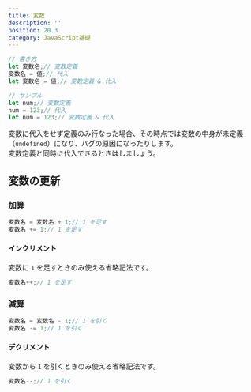 ```yaml
---
title: 変数
description: ''
position: 20.3
category: JavaScript基礎
---
```


```javascript
// 書き方
let 変数名;// 変数定義
変数名 = 値;// 代入
let 変数名 = 値;// 変数定義 & 代入

// サンプル
let num;// 変数定義
num = 123;// 代入
let num = 123;// 変数定義 & 代入
```

<alert type="warning">

変数に代入をせず定義のみ行なった場合、その時点では変数の中身が未定義（`undefined`）になり、バグの原因になったりします。  
変数定義と同時に代入できるときはしましょう。

</alert>

## 変数の更新

### 加算

```javascript
変数名 = 変数名 + 1;// 1 を足す
変数名 += 1;// 1 を足す
```

#### インクリメント
変数に `1` を足すときのみ使える省略記法です。

```javascript
変数名++;// 1 を足す
```

### 減算

```javascript
変数名 = 変数名 - 1;// 1 を引く
変数名 -= 1;// 1 を引く
```

#### デクリメント

変数から `1` を引くときのみ使える省略記法です。

```javascript
変数名--;// 1 を引く
```